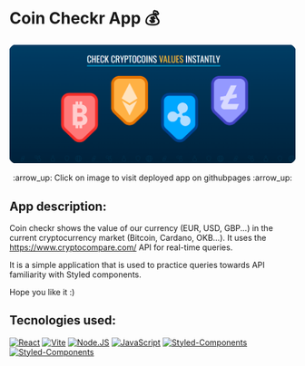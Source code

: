 # Coin Checkr App :moneybag:

[![coincheckr-banner](https://raw.githubusercontent.com/SenpuDev/coin-checkr/main/src/img/cryptocheckr-banner.png)](https://senpudev.github.io/coin-checkr/)
 
 <p align="center">:arrow_up: Click on image to visit deployed app on githubpages :arrow_up:</p>
 
 ## App description:
 Coin checkr shows the value of our currency (EUR, USD, GBP...) in the current cryptocurrency market (Bitcoin, Cardano, OKB...).
 It uses the https://www.cryptocompare.com/ API for real-time queries.
 
 It is a simple application that is used to practice queries towards API familiarity with Styled components.
 
 Hope you like it :)
 
 ## Tecnologies used:
 [![React](https://img.shields.io/badge/react-0AAADA?style=for-the-badge&logo=react&logoColor=white&labelColor=101010)]()
 [![Vite](https://img.shields.io/badge/vite-646CFF?style=for-the-badge&logo=vite&logoColor=white&labelColor=101010)]()
 [![Node.JS](https://img.shields.io/badge/Node.JS-339933?style=for-the-badge&logo=node.js&logoColor=white&labelColor=101010)]()
 [![JavaScript](https://img.shields.io/badge/JavaScript-F7DF1E?style=for-the-badge&logo=javascript&logoColor=white&labelColor=101010)](https://github.com/SenpuDev?tab=repositories&q=&type=&language=javascript&sort=)
 [![Styled-Components](https://img.shields.io/badge/styled_components-DB7093?style=for-the-badge&logo=styled-components&logoColor=white&labelColor=101010)]()
 [![Styled-Components](https://img.shields.io/badge/github_pages-222222?style=for-the-badge&logo=githubpages&logoColor=white&labelColor=101010)]()

